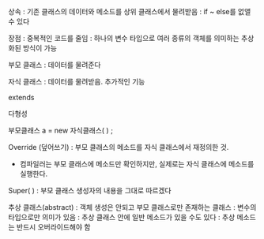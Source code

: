 상속 
: 기존 클래스의 데이터와 메소드를 상위 클래스에서 물려받음
: if ~ else를 없앨 수 있다

장점
: 중복적인 코드를 줄임
: 하나의 변수 타입으로 여러 종류의 객체를 의미하는 추상화된 방식이 가능

부모 클래스
: 데이터를 물려준다

자식 클래스
: 데이터를 물려받음. 추가적인 기능

extends

다형성

부모클래스 a = new 자식클래스( ) ;

Override (덮어쓰기) 
: 부모 클래스의 메소드를 자식 클래스에서 재정의한 것.
* 컴파일러는 부모 클래스에 메소드만 확인하지만, 실제로는 자식 클래스에 메소드를 실행한다.

Super( )
: 부모 클래스 생성자의 내용을 그대로 따르겠다

추상 클래스(abstract)
: 객체 생성은 안되고 부모 클래스로만 존재하는 클래스
: 변수의 타입으로만 의미가 있음
: 추상 클래스 안에 일반 메소드가 있을 수도 있다
: 추상 메소드는 반드시 오버라이드해야 함
